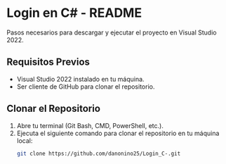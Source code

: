 # Login en C# - README

Pasos necesarios para descargar y ejecutar el proyecto en Visual Studio 2022.

## Requisitos Previos
- Visual Studio 2022 instalado en tu máquina.
- Ser cliente de GitHub para clonar el repositorio.

## Clonar el Repositorio
1. Abre tu terminal (Git Bash, CMD, PowerShell, etc.).
2. Ejecuta el siguiente comando para clonar el repositorio en tu máquina local:
   ```sh
   git clone https://github.com/danonino25/Login_C-.git
